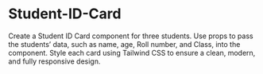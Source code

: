 # Student-ID-Card
Create a Student ID Card component for three students. Use props to pass the students’ data, such as name, age, Roll number, and Class, into the component. Style each card using Tailwind CSS to ensure a clean, modern, and fully responsive design.
